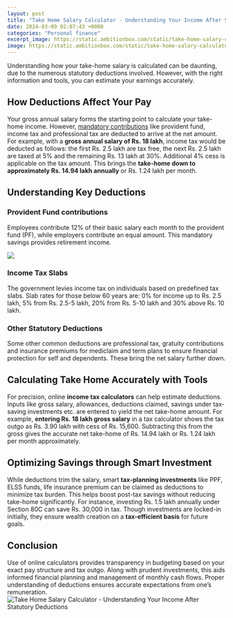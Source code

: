 ```yaml
---
layout: post
title: "Take Home Salary Calculator - Understanding Your Income After Statutory Deductions"
date: 2024-03-09 02:07:43 +0000
categories: "Personal finance"
excerpt_image: https://static.ambitionbox.com/static/take-home-salary-calculator.jpg
image: https://static.ambitionbox.com/static/take-home-salary-calculator.jpg
---
```


Understanding how your take-home salary is calculated can be daunting, due to the numerous statutory deductions involved. However, with the right information and tools, you can estimate your earnings accurately.
## How Deductions Affect Your Pay 
Your gross annual salary forms the starting point to calculate your take-home income. However, [mandatory contributions](https://store.fi.io.vn/womens-crazy-havanese-lady-dog-lover-v-neck-t-shirt/men&) like provident fund, income tax and professional tax are deducted to arrive at the net amount. 
For example, with a **gross annual salary of Rs. 18 lakh**, income tax would be deducted as follows: the first Rs. 2.5 lakh are tax free, the next Rs. 2.5 lakh are taxed at 5% and the remaining Rs. 13 lakh at 30%. Additional 4% cess is applicable on the tax amount. This brings the **take-home down to approximately Rs. 14.94 lakh annually** or Rs. 1.24 lakh per month.
## Understanding Key Deductions 
### Provident Fund contributions
Employees contribute 12% of their basic salary each month to the provident fund (PF), while employers contribute an equal amount. This mandatory savings provides retirement income. 

![](https://moneyjigyasu.com/wp-content/uploads/2018/09/Spread-your-words-bring-a-book-1.png)
### Income Tax Slabs 
The government levies income tax on individuals based on predefined tax slabs. Slab rates for those below 60 years are: 0% for income up to Rs. 2.5 lakh, 5% from Rs. 2.5-5 lakh, 20% from Rs. 5-10 lakh and 30% above Rs. 10 lakh. 
### Other Statutory Deductions
Some other common deductions are professional tax, gratuity contributions and insurance premiums for mediclaim and term plans to ensure financial protection for self and dependents. These bring the net salary further down.
## Calculating Take Home Accurately with Tools  
For precision, online **income tax calculators** can help estimate deductions. Inputs like gross salary, allowances, deductions claimed, savings under tax-saving investments etc. are entered to yield the net take-home amount.
For example, **entering Rs. 18 lakh gross salary** in a tax calculator shows the tax outgo as Rs. 3.90 lakh with cess of Rs. 15,600. Subtracting this from the gross gives the accurate net take-home of Rs. 14.94 lakh or Rs. 1.24 lakh per month approximately.
## Optimizing Savings through Smart Investment 
While deductions trim the salary, smart **tax-planning investments** like PPF, ELSS funds, life insurance premium can be claimed as deductions to minimize tax burden. This helps boost post-tax savings without reducing take-home significantly.
For instance, investing Rs. 1.5 lakh annually under Section 80C can save Rs. 30,000 in tax. Though investments are locked-in initially, they ensure wealth creation on a **tax-efficient basis** for future goals.
## Conclusion
Use of online calculators provides transparency in budgeting based on your exact pay structure and tax outgo. Along with prudent investments, this aids informed financial planning and management of monthly cash flows. Proper understanding of deductions ensures accurate expectations from one’s remuneration.
![Take Home Salary Calculator - Understanding Your Income After Statutory Deductions](https://static.ambitionbox.com/static/take-home-salary-calculator.jpg)